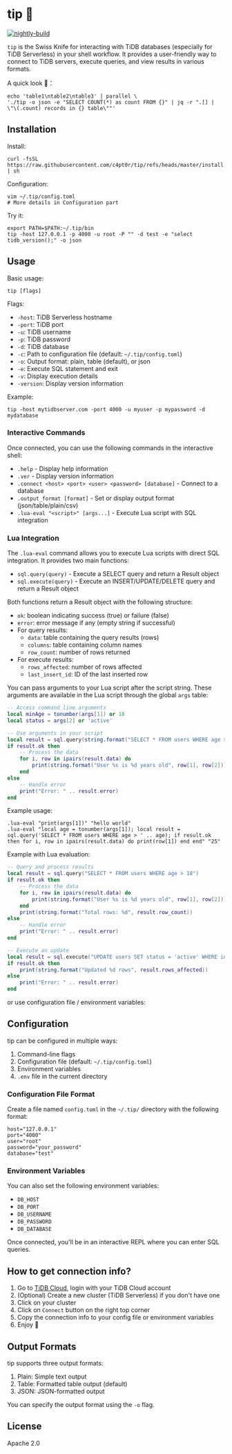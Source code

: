 # tip 🧰

[![nightly-build](https://github.com/c4pt0r/tip/actions/workflows/ci.yml/badge.svg)](https://github.com/c4pt0r/tip/actions/workflows/ci.yml)

`tip` is the Swiss Knife for interacting with TiDB databases (especially for TiDB Serverless) in your shell workflow. It provides a user-friendly way to connect to TiDB servers, execute queries, and view results in various formats.

A quick look 👀：

```
echo 'table1\ntable2\ntable3' | parallel \
'./tip -o json -e "SELECT COUNT(*) as count FROM {}" | jq -r ".[] | \"\(.count) records in {} table\""'
```

## Installation

Install:

```
curl -fsSL https://raw.githubusercontent.com/c4pt0r/tip/refs/heads/master/install.sh | sh
```

Configuration:

```
vim ~/.tip/config.toml
# More details in Configuration part 
```

Try it:
```
export PATH=$PATH:~/.tip/bin
tip -host 127.0.0.1 -p 4000 -u root -P "" -d test -e "select tidb_version();" -o json
```


## Usage

Basic usage:

```
tip [flags]
```

Flags:

- `-host`: TiDB Serverless hostname
- `-port`: TiDB port
- `-u`: TiDB username
- `-p`: TiDB password
- `-d`: TiDB database
- `-c`: Path to configuration file (default: `~/.tip/config.toml`)
- `-o`: Output format: plain, table (default), or json
- `-e`: Execute SQL statement and exit
- `-v`: Display execution details
- `-version`: Display version information

Example:

```
tip -host mytidbserver.com -port 4000 -u myuser -p mypassword -d mydatabase
```

### Interactive Commands

Once connected, you can use the following commands in the interactive shell:

- `.help` - Display help information
- `.ver` - Display version information
- `.connect <host> <port> <user> <password> [database]` - Connect to a database
- `.output_format [format]` - Set or display output format (json/table/plain/csv)
- `.lua-eval "<script>" [args...]` - Execute Lua script with SQL integration

### Lua Integration

The `.lua-eval` command allows you to execute Lua scripts with direct SQL integration. It provides two main functions:

- `sql.query(query)` - Execute a SELECT query and return a Result object
- `sql.execute(query)` - Execute an INSERT/UPDATE/DELETE query and return a Result object

Both functions return a Result object with the following structure:
- `ok`: boolean indicating success (true) or failure (false)
- `error`: error message if any (empty string if successful)
- For query results:
  - `data`: table containing the query results (rows)
  - `columns`: table containing column names
  - `row_count`: number of rows returned
- For execute results:
  - `rows_affected`: number of rows affected
  - `last_insert_id`: ID of the last inserted row

You can pass arguments to your Lua script after the script string. These arguments are available in the Lua script through the global `args` table:

```lua
-- Access command line arguments
local minAge = tonumber(args[1]) or 18
local status = args[2] or 'active'

-- Use arguments in your script
local result = sql.query(string.format("SELECT * FROM users WHERE age > %d AND status = '%s'", minAge, status))
if result.ok then
    -- Process the data
    for i, row in ipairs(result.data) do
        print(string.format("User %s is %d years old", row[1], row[2]))
    end
else
    -- Handle error
    print("Error: " .. result.error)
end
```

Example usage:
```
.lua-eval "print(args[1])" "hello world"
.lua-eval "local age = tonumber(args[1]); local result = sql.query('SELECT * FROM users WHERE age > ' .. age); if result.ok then for i, row in ipairs(result.data) do print(row[1]) end end" "25"
```

Example with Lua evaluation:

```lua
-- Query and process results
local result = sql.query("SELECT * FROM users WHERE age > 18")
if result.ok then
    -- Process the data
    for i, row in ipairs(result.data) do
        print(string.format("User %s is %d years old", row[1], row[2]))
    end
    print(string.format("Total rows: %d", result.row_count))
else
    -- Handle error
    print("Error: " .. result.error)
end

-- Execute an update
local result = sql.execute("UPDATE users SET status = 'active' WHERE id = 1")
if result.ok then
    print(string.format("Updated %d rows", result.rows_affected))
else
    print("Error: " .. result.error)
end
```

or use configuration file / environment variables:

## Configuration

tip can be configured in multiple ways:

1. Command-line flags
2. Configuration file (default: `~/.tip/config.toml`)
3. Environment variables
4. `.env` file in the current directory

### Configuration File Format

Create a file named `config.toml` in the `~/.tip/` directory with the following format:

```
host="127.0.0.1"
port="4000"
user="root"
password="your_password"
database="test"
```

### Environment Variables

You can also set the following environment variables:

- `DB_HOST`
- `DB_PORT`
- `DB_USERNAME`
- `DB_PASSWORD`
- `DB_DATABASE`

Once connected, you'll be in an interactive REPL where you can enter SQL queries.

## How to get connection info?

1. Go to [TiDB Cloud](https://tidbcloud.com/), login with your TiDB Cloud account
2. (Optional) Create a new cluster (TiDB Serverless) if you don't have one
3. Click on your cluster
4. Click on `Connect` button on the right top corner
5. Copy the connection info to your config file or environment variables
6. Enjoy 🚀

## Output Formats

tip supports three output formats:

1. Plain: Simple text output
2. Table: Formatted table output (default)
3. JSON: JSON-formatted output

You can specify the output format using the `-o` flag.

## License

Apache 2.0
